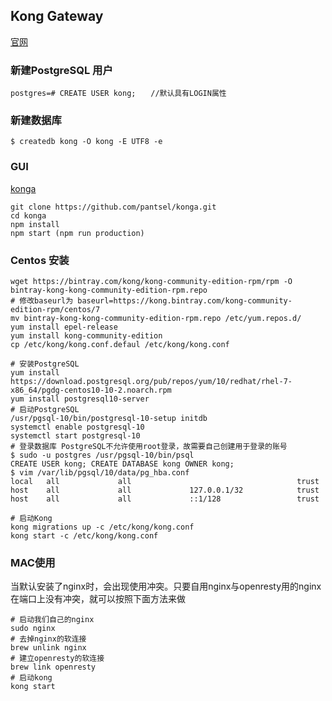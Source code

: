 ## Kong Gateway

[官网](https://getkong.org)

### 新建PostgreSQL 用户
~~~
postgres=# CREATE USER kong;　　//默认具有LOGIN属性
~~~

### 新建数据库
~~~
$ createdb kong -O kong -E UTF8 -e
~~~

### GUI
[konga](https://github.com/pantsel/konga)
~~~
git clone https://github.com/pantsel/konga.git
cd konga
npm install
npm start (npm run production)
~~~

### Centos 安装
~~~
wget https://bintray.com/kong/kong-community-edition-rpm/rpm -O bintray-kong-kong-community-edition-rpm.repo
# 修改baseurl为 baseurl=https://kong.bintray.com/kong-community-edition-rpm/centos/7
mv bintray-kong-kong-community-edition-rpm.repo /etc/yum.repos.d/
yum install epel-release
yum install kong-community-edition
cp /etc/kong/kong.conf.defaul /etc/kong/kong.conf

# 安装PostgreSQL
yum install https://download.postgresql.org/pub/repos/yum/10/redhat/rhel-7-x86_64/pgdg-centos10-10-2.noarch.rpm
yum install postgresql10-server
# 启动PostgreSQL
/usr/pgsql-10/bin/postgresql-10-setup initdb
systemctl enable postgresql-10
systemctl start postgresql-10
# 登录数据库 PostgreSQL不允许使用root登录，故需要自己创建用于登录的账号
$ sudo -u postgres /usr/pgsql-10/bin/psql
CREATE USER kong; CREATE DATABASE kong OWNER kong;
$ vim /var/lib/pgsql/10/data/pg_hba.conf
local   all             all                                     trust
host    all             all             127.0.0.1/32            trust
host    all             all             ::1/128                 trust

# 启动Kong
kong migrations up -c /etc/kong/kong.conf
kong start -c /etc/kong/kong.conf
~~~

### MAC使用
当默认安装了nginx时，会出现使用冲突。只要自用nginx与openresty用的nginx在端口上没有冲突，就可以按照下面方法来做
~~~
# 启动我们自己的nginx
sudo nginx
# 去掉nginx的软连接
brew unlink nginx
# 建立openresty的软连接
brew link openresty
# 启动kong
kong start
~~~